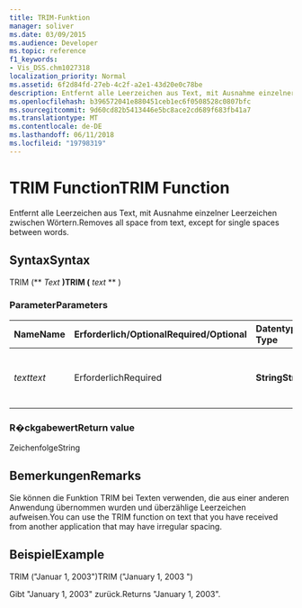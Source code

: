 ```yaml
---
title: TRIM-Funktion
manager: soliver
ms.date: 03/09/2015
ms.audience: Developer
ms.topic: reference
f1_keywords:
- Vis_DSS.chm1027318
localization_priority: Normal
ms.assetid: 6f2d84fd-27eb-4c2f-a2e1-43d20e0c78be
description: Entfernt alle Leerzeichen aus Text, mit Ausnahme einzelner Leerzeichen zwischen Wörtern.
ms.openlocfilehash: b396572041e880451ceb1ec6f0508528c0807bfc
ms.sourcegitcommit: 9d60cd82b5413446e5bc8ace2cd689f683fb41a7
ms.translationtype: MT
ms.contentlocale: de-DE
ms.lasthandoff: 06/11/2018
ms.locfileid: "19798319"
---
```

# <a name="trim-function"></a><span data-ttu-id="902cb-103">TRIM Function</span><span class="sxs-lookup"><span data-stu-id="902cb-103">TRIM Function</span></span>

<span data-ttu-id="902cb-104">Entfernt alle Leerzeichen aus Text, mit Ausnahme einzelner Leerzeichen zwischen Wörtern.</span><span class="sxs-lookup"><span data-stu-id="902cb-104">Removes all space from text, except for single spaces between words.</span></span> 
  
## <a name="syntax"></a><span data-ttu-id="902cb-105">Syntax</span><span class="sxs-lookup"><span data-stu-id="902cb-105">Syntax</span></span>

<span data-ttu-id="902cb-106">TRIM (** *Text* **)</span><span class="sxs-lookup"><span data-stu-id="902cb-106">TRIM (** *text* ** )</span></span> 
  
### <a name="parameters"></a><span data-ttu-id="902cb-107">Parameter</span><span class="sxs-lookup"><span data-stu-id="902cb-107">Parameters</span></span>

|<span data-ttu-id="902cb-108">**Name**</span><span class="sxs-lookup"><span data-stu-id="902cb-108">**Name**</span></span>|<span data-ttu-id="902cb-109">**Erforderlich/Optional**</span><span class="sxs-lookup"><span data-stu-id="902cb-109">**Required/Optional**</span></span>|<span data-ttu-id="902cb-110">**Datentyp**</span><span class="sxs-lookup"><span data-stu-id="902cb-110">**Data Type**</span></span>|<span data-ttu-id="902cb-111">**Beschreibung**</span><span class="sxs-lookup"><span data-stu-id="902cb-111">**Description**</span></span>|
|:-----|:-----|:-----|:-----|
| <span data-ttu-id="902cb-112">_text_</span><span class="sxs-lookup"><span data-stu-id="902cb-112">_text_</span></span> <br/> |<span data-ttu-id="902cb-113">Erforderlich</span><span class="sxs-lookup"><span data-stu-id="902cb-113">Required</span></span>  <br/> |<span data-ttu-id="902cb-114">**String**</span><span class="sxs-lookup"><span data-stu-id="902cb-114">**String**</span></span> <br/> |<span data-ttu-id="902cb-115">Der Text, aus dem die Leerzeichen entfernt werden sollen.</span><span class="sxs-lookup"><span data-stu-id="902cb-115">The text from which you want to remove spaces.</span></span>  <br/> |
   
### <a name="return-value"></a><span data-ttu-id="902cb-116">R�ckgabewert</span><span class="sxs-lookup"><span data-stu-id="902cb-116">Return value</span></span>

<span data-ttu-id="902cb-117">Zeichenfolge</span><span class="sxs-lookup"><span data-stu-id="902cb-117">String</span></span>
  
## <a name="remarks"></a><span data-ttu-id="902cb-118">Bemerkungen</span><span class="sxs-lookup"><span data-stu-id="902cb-118">Remarks</span></span>

<span data-ttu-id="902cb-119">Sie können die Funktion TRIM bei Texten verwenden, die aus einer anderen Anwendung übernommen wurden und überzählige Leerzeichen aufweisen.</span><span class="sxs-lookup"><span data-stu-id="902cb-119">You can use the TRIM function on text that you have received from another application that may have irregular spacing.</span></span>
  
## <a name="example"></a><span data-ttu-id="902cb-120">Beispiel</span><span class="sxs-lookup"><span data-stu-id="902cb-120">Example</span></span>

<span data-ttu-id="902cb-121">TRIM ("Januar 1, 2003")</span><span class="sxs-lookup"><span data-stu-id="902cb-121">TRIM ("January 1, 2003 ")</span></span> 
  
<span data-ttu-id="902cb-122">Gibt "January 1, 2003" zurück.</span><span class="sxs-lookup"><span data-stu-id="902cb-122">Returns "January 1, 2003".</span></span> 
  

